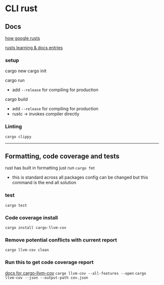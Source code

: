 # CLI rust

## Docs

[how google rusts](https://google.github.io/comprehensive-rust/)

[rusts learning & docs entries](https://www.rust-lang.org/learn)

### setup
cargo new
cargo init

cargo run
- add `--release` for compiling for production

cargo build
- add `--release` for compiling for production
- rustc <PATH> -> invokes compiler directly

### Linting
`cargo clippy`

----------------------
## Formatting, code coverage and tests
rust has built in formatting just run `cargo fmt`
- this is standard across all packages config can be changed but this command is the end all solution

### test
`cargo test`

### Code coverage install
`cargo install cargo-llvm-cov`

### Remove potential conflicts with current report
`cargo llvm-cov clean`

### Run this to get code coverage report
[docs for cargo-llvm-cov](https://github.com/taiki-e/cargo-llvm-cov)
`cargo llvm-cov --all-features --open`
`cargo llvm-cov --json --output-path cov.json`
